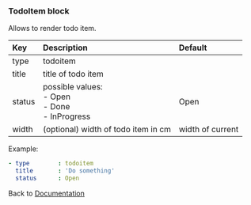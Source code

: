 ### <a name="manual"></a> TodoItem block

Allows to render todo item.


| Key       |      Description      | Default |
|:----------|:--------------------- |:-------------- |
| type      |  todoitem                |  
| title      |  title of todo item                |  
| status      |  possible values:<br/>- Open<br/>- Done<br/>- InProgress              |  Open |
| width     |  (optional) width of todo item in cm        | width of current




Example:
```YAML
- type        : todoitem
  title       : 'Do something'
  status      : Open

```

Back to [Documentation](../../../README.md#block_data)
